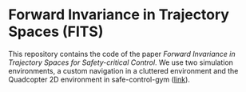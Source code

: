 # Forward Invariance in Trajectory Spaces (FITS)
This repository contains the code of the paper *Forward Invariance in Trajectory Spaces for Safety-critical Control*.
We use two simulation environments, a custom navigation in a cluttered environment and the Quadcopter 2D environment in safe-control-gym (<a href="[https://www.example.com/my great page](https://github.com/utiasDSL/safe-control-gym)">link</a>).
